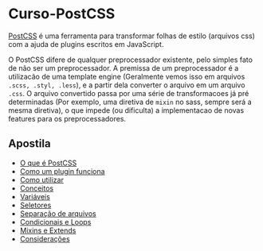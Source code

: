 # Curso-PostCSS

[PostCSS](https://github.com/postcss/postcss) é uma ferramenta para transformar folhas de estilo (arquivos css) com a ajuda de plugins escritos em JavaScript.

O PostCSS difere de qualquer preprocessador existente, pelo simples fato de não ser um preprocessador. A premissa de um preprocessador é a utilizacão de uma template engine (Geralmente vemos isso em arquivos `.scss, .styl, .less`), e a partir dela converter o arquivo em um arquivo `.css`. O arquivo convertido passa por uma série de transformacoes já pré determinadas (Por exemplo, uma diretiva de `mixin` no sass, sempre será a mesma diretiva), o que impede (ou dificulta) a implementacao de novas features para os preprocessadores.

## Apostila

- [O que é PostCSS](https://github.com/Webschool-io/Curso-PostCSS/tree/master/Apostila/about.md)
 - [Como um plugin funciona](https://github.com/Webschool-io/Curso-PostCSS/tree/master/Apostila/plugins.md) 
 - [Como utilizar](https://github.com/Webschool-io/Curso-PostCSS/tree/master/Apostila/how.md)
- [Conceitos](https://github.com/Webschool-io/Curso-PostCSS/tree/master/Apostila/basics.md)
 - [Variáveis](https://github.com/Webschool-io/Curso-PostCSS/tree/master/Apostila/variables.md)
 - [Seletores](https://github.com/Webschool-io/Curso-PostCSS/tree/master/Apostila/selectors.md)
 - [Separação de arquivos](https://github.com/Webschool-io/Curso-PostCSS/tree/master/Apostila/imports.md)
 - [Condicionais e Loops](https://github.com/Webschool-io/Curso-PostCSS/tree/master/Apostila/conditionals-loops.md)
 - [Mixins e Extends](https://github.com/Webschool-io/Curso-PostCSS/tree/master/Apostila/functions.md)
- [Considerações](https://github.com/Webschool-io/Curso-PostCSS/tree/master/Apostila/considerations.md)


